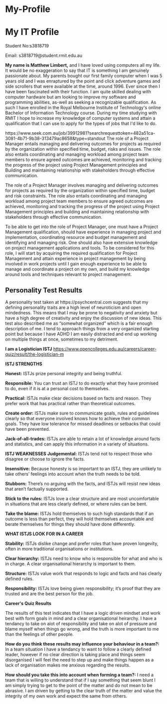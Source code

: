 # My-Profile
<!DOCTYPE html>
<html>
<body>

<h1>My IT Profile</h1>
<p>Student No:s3818719<p/>
<p>Email: s3818719@student.rmit.edu.au
<p><b>My name is Matthew Limbert,</b> and I have loved using computers all my life. It would be no exaggeration to say that IT is something I am genuinely passionate about. My parents bought our first family computer when I was 5 years old and I was enraptured by the point and click adventure games and side scrollers that were available at the time, around 1996. Ever since then I have been fascinated with their function. I am quite skilled dealing with computer hardware but am looking to improve my software and programming abilities, as-well as seeking a recognizable qualification. As such I have enrolled in the Royal Melbourne Institute of Technology's online Bachelor of Information Technology course. During my time studying with RMIT I hope to increase my knowledge of computer systems and attain a qualification that I can use to apply for the types of jobs that I'd like to do.</p>
<p>https://www.seek.com.au/job/39912981?searchrequesttoken=482a51ca-3081-4b71-9b38-313479ac8658&type=standout
The role of a Project Manager entails managing and delivering outcomes for projects as required by the organization within specified time, budget, risks and issues. The role also entails coordinating and managing workload among project team members to ensure agreed outcomes are achieved, monitoring and tracking the progress of the project using Project Management principles and Building and maintaining relationship with stakeholders through effective communication.

The role of a Project Manager involves managing and delivering outcomes for projects as required by the organization within specified time, budget and risk constraints. The role also entails coordinating and managing workload among project team members to ensure agreed outcomes are achieved, monitoring and tracking the progress of the project using Project Management principles and building and maintaining relationship with stakeholders through effective communication.

To be able to get into the role of Project Manager, one must have a Project Management qualification, should have experience in managing project and implementation, coordinating resource and budget management and identifying and managing risk. One should also have extensive knowledge on project management applications and tools.
To be considered for this role, I will start by acquiring the required qualification for Project Management and attain experience in project management by being involved in work projects until I gain enough experience to be able to manage and coordinate a project on my own, and build my knowledge around tools and techniques relevant to project management. 
</p>
<h2>Personality Test Results</h2>
A personality test taken at https://psychcentral.com suggests that my defining personality traits are a high level of neuroticism and open mindedness. This means that I may be prone to negativity and anxiety but have a high degree of creativity and enjoy the discussion of new ideas. This test also described me as “somewhat organized” which is a fair enough description of me. I tend to approach things from a very organized starting point but because I have ADHD I am easily distracted and end up working on multiple things at once, sometimes to my detriment.

<b>I am a Logistician ISTJ</b> 
https://www.opencolleges.edu.au/careers/career-quiz/result/the-logistician-m</p>
<p><b>ISTJ STRENGTHS</b>
<p><b>Honest:</b> ISTJs prize personal integrity and being truthful.

<b>Responsible:</b> You can trust an ISTJ to do exactly what they have promised to do, even if it is at a personal cost to themselves.

<b>Practical:</b> ISTJs make clear decisions based on facts and reason. They prefer work that has practical rather than theoretical outcomes.

<b>Create order:</b> ISTJs make sure to communicate goals, rules and guidelines clearly so that everyone involved knows how to achieve their common goals. They have low tolerance for missed deadlines or setbacks that could have been prevented.

<b>Jack-of-all-trades:</b> ISTJs are able to retain a lot of knowledge around facts and statistics, and can apply this information in a variety of situations.

<b>ISTJ WEAKNESSES</b>
<b>Judgemental:</b> ISTJs tend not to respect those who disagree or choose to ignore the facts.

<b>Insensitive:</b> Because honesty is so important to an ISTJ, they are unlikely to take others’ feelings into account when the truth needs to be told.

<b>Stubborn:</b> There’s no arguing with the facts, and ISTJs will resist new ideas that aren’t factually supported.

<b>Stick to the rules:</b> ISTJs love a clear structure and are most uncomfortable in situations that are less clearly defined, or where rules can be bent.

<b>Take the blame:</b> ISTJs hold themselves to such high standards that if an outcome is less than perfect, they will hold themselves accountable and berate themselves for things they should have done differently.

<b>WHAT ISTJS LOOK FOR IN A CAREER</b>
<p><b>Stability:</b> ISTJs dislike change and prefer roles that have proven longevity, often in more traditional organisations or institutions.

<b>Clear hierarchy:</b> ISTJs need to know who is responsible for what and who is in charge. A clear organisational hierarchy is important to them.

<b>Structure:</b> ISTJs value work that responds to logic and facts and has clearly defined rules.

<b>Responsibility:</b> ISTJs love being given responsibility; it’s proof that they are trusted and are the best person for the job.</p>

<b>Career's Quiz Results</b>
<p>The results of this test indicates that I have a logic driven mindset and work best with form goals in mind and a clear organisational heirarchy. I have a tendancy to take on alot of responsibility and take on alot of pressure and blame myself when things go wrong, and the truth is more important to me than the feelings of other people.</p>
  
<p><b>How do you think these results may influence your behaviour in a team?:</b> In a team situation I have a tendancy to want to follow a clearly defined leader, however if no clear direction is taking place and things seem disorganised I will feel the need to step up and make things happen as a lack of organisation makes me anxious regarding the results.</p>
<p><b>How should you take this into account when forming a team?:</b> I need a team that is willing to understand that if I say something that seem blunt I am simply trying to get to the point of the matter and do not mean to be abrasive. I am driven by getting to the clear truth of the matter and value the integrity of my own work and expect the same from others.</p> 



